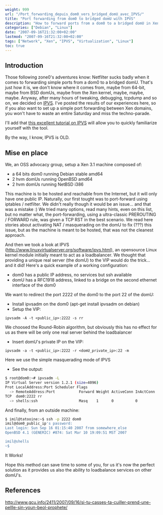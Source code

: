 ```yaml
---
weight: 999
url: "/Port_forwarding_depuis_dom0_vers_bridged_domU_avec_IPVS/"
title: "Port forwarding from dom0 to bridged domU with IPVS"
description: "How to forward ports from a dom0 to a bridged domU in Xen using IPVS, overcoming Netfilter issues"
categories: ["Debian", "Linux"]
date: "2007-09-16T21:32:00+02:00"
lastmod: "2007-09-16T21:32:00+02:00"
tags: ["Network", "Xen", "IPVS", "Virtualization", "Linux"]
toc: true
---
```


## Introduction

Those following zone0's adventures know: Netfilter sucks badly when it comes to forwarding simple ports from a dom0 to a bridged domU. That's just how it is, we don't know where it comes from, maybe from 64-bit, maybe from BSD domUs, maybe from the Xen kernel, maybe, maybe, maybe. Anyway, after many hours of tweaking, debugging, tcpdump and so on, we decided on [IPVS](https://www.linuxvirtualserver.org/software/ipvs.html). I've posted the results of our experiences here, so if you also want to set up a simple port forwarding between Xen domains, you won't have to waste an entire Saturday and miss the techno-parade.

I'll add that [this excellent tutorial on IPVS](https://www.ultramonkey.org/papers/lvs_tutorial/html/) will allow you to quickly familiarize yourself with the tool.

By the way, I know, IPVS is OLD.

## Mise en place

We, an OSS advocacy group, setup a Xen 3.1 machine composed of:

- a 64 bits dom0 running Debian stable amd64
- 2 hvm domUs running OpenBSD amd64
- 2 hvm domUs running NetBSD i386

This machine is to be hosted and reachable from the Internet, but it will only have one public IP. Naturally, our first tought was to port-forward using iptables / netfilter. We didn't really though it would be an issue... and that was a mistake :) We tried many options, read many hints, even on this list, but no matter what, the port-forwarding, using a ultra-classic PREROUTING / FORWARD rule, was given a TCP RST in the best scenario. We read here stories about activating NAT / masquerading on the domU to fix (???) this issue, but as the machine is meant to be hosted, that was not the cleanest approach.

And then we took a look at IPVS (http://www.linuxvirtualserver.org/software/ipvs.html), an opensource Linux kernel module initially meant to act as a loadbalancer. We thought that providing a unique real server (the domU) to the VIP would do the trick... and it did! Here's a quick example of a working configuration:

- dom0 has a public IP address, no services but ssh available
- domU has a RFC1918 address, linked to a bridge on the second ethernet interface of the dom0

We want to redirect the port 2222 of the dom0 to the port 22 of the domU:

- Install ipvsadm on the dom0 (apt-get install ipvsadm on debian)
- Setup the VIP:

```
ipvsadm -A -t <public_ip>:2222 -s rr
```

We choosed the Round-Robin algorithm, but obviously this has no effect for us as there will be only one real server behind the loadbalancer

- Insert domU's private IP on the VIP:

```
ipvsadm -a -t <public_ip>:2222 -r <domU_private_ip>:22 -m
```

Here we use the simple masquerading mode of IPVS

- See the output:

```bash
$ root@dom0:~# ipvsadm -L
IP Virtual Server version 1.2.1 (size=4096)
Prot LocalAddress:Port Scheduler Flags
  -> RemoteAddress:Port           Forward Weight ActiveConn InActConn
TCP  dom0:2222 rr
  -> shells:ssh                   Masq    1      0          0
```

And finally, from an outside machine:

```bash
$ imil@tatooine:~$ ssh -p 2222 dom0
imil@dom0_public_ip's password:
Last login: Sun Sep 16 01:15:40 2007 from somewhere_else
OpenBSD 4.1 (GENERIC) #874: Sat Mar 10 19:09:51 MST 2007

imil@shells
~$
```

It Works!

Hope this method can save time to some of you, for us it's now the perfect solution as it provides us also the ability to loadbalance services on other domU's.

## References

http://www.gcu.info/2411/2007/09/16/si-tu-casses-ta-cuiller-prend-une-pellle-sin-youn-beol-prophete/
